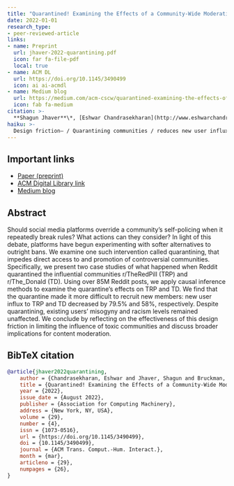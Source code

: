 ```yaml
---
title: "Quarantined! Examining the Effects of a Community-Wide Moderation Intervention on Reddit"
date: 2022-01-01
research_type: 
- peer-reviewed-article
links:
- name: Preprint
  url: jhaver-2022-quarantining.pdf
  icon: far fa-file-pdf
  local: true
- name: ACM DL
  url: https://doi.org/10.1145/3490499
  icon: ai ai-acmdl
- name: Medium blog
  url: https://medium.com/acm-cscw/quarantined-examining-the-effects-of-a-community-wide-moderation-intervention-on-reddit-f9c5dbd3cda1
  icon: fab fa-medium  
citation: >-
  **Shagun Jhaver**\*, [Eshwar Chandrasekharan](http://www.eshwarchandrasekharan.com)\*, [Amy Bruckman](https://www.cc.gatech.edu/fac/Amy.Bruckman/), and [Eric Gilbert](http://eegilbert.org) (2022), “Quarantined! Examining the Effects of a Community-Wide Moderation Intervention on Reddit,” (\* co-primary) *ACM Trans. Comput.-Hum. Interact. 29, 4, Article 29 (August 2022), 26 pages.* , DOI: [`10.1145/3490499`](https://doi.org/10.1145/3490499) 
haiku: >-
  Design friction— / Quarantining communities / reduces new user influx.
---
```


## Important links

- [Paper (preprint)](jhaver-2022-quarantining.pdf)
- [ACM Digital Library link](https://doi.org/10.1145/3490499)
- [Medium blog](https://medium.com/acm-cscw/quarantined-examining-the-effects-of-a-community-wide-moderation-intervention-on-reddit-f9c5dbd3cda1)

## Abstract

Should social media platforms override a community’s self-policing when it repeatedly break rules? What actions can they consider? In light of this debate, platforms have begun experimenting with softer alternatives to outright bans. We examine one such intervention called quarantining, that impedes direct access to and promotion of controversial communities. Specifically, we present two case studies of what happened when Reddit quarantined the influential communities r/TheRedPill (TRP) and r/The_Donald (TD). Using over 85M Reddit posts, we apply causal inference methods to examine the quarantine’s effects on TRP and TD. We find that the quarantine made it more difficult to recruit new members: new user influx to TRP and TD decreased by 79.5% and 58%, respectively. Despite quarantining, existing users’ misogyny and racism levels remained unaffected. We conclude by reflecting on the effectiveness of this design friction in limiting the influence of toxic communities and discuss broader implications for content moderation.

## BibTeX citation

```bibtex
@article{jhaver2022quarantining,
    author = {Chandrasekharan, Eshwar and Jhaver, Shagun and Bruckman, Amy and Gilbert, Eric},
    title = {Quarantined! Examining the Effects of a Community-Wide Moderation Intervention on Reddit},
    year = {2022},
    issue_date = {August 2022},
    publisher = {Association for Computing Machinery},
    address = {New York, NY, USA},
    volume = {29},
    number = {4},
    issn = {1073-0516},
    url = {https://doi.org/10.1145/3490499},
    doi = {10.1145/3490499},
    journal = {ACM Trans. Comput.-Hum. Interact.},
    month = {mar},
    articleno = {29},
    numpages = {26},
}
```